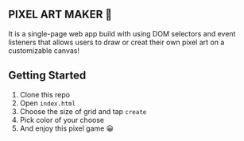 ## PIXEL ART MAKER 🎨

It is a single-page web app build with using DOM selectors and event listeners that allows users to draw or creat their own pixel art on a customizable canvas!

## Getting Started

1. Clone this repo
2. Open `index.html`
3. Choose the size of grid and tap `create`
4. Pick color of your choose
5. And enjoy this pixel game 😀
